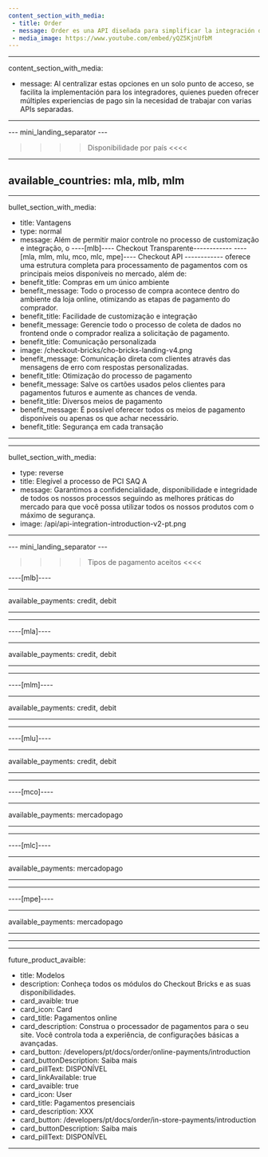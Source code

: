 ```yaml
---
content_section_with_media: 
 - title: Order
 - message: Order es una API diseñada para simplificar la integración de los productos de pago de Mercado Pago, permitiendo que los desarrolladores accedan a diversas soluciones de pago mediante una única integración. Esta API unificada abarca todos los métodos de pago ofrecidos por la plataforma, incluyendo pagos con código QR, dispositivos Point y Pagos Online.
 - media_image: https://www.youtube.com/embed/yQZ5KjnUfbM
---
```


---
content_section_with_media: 
 - message: Al centralizar estas opciones en un solo punto de acceso, se facilita la implementación para los integradores, quienes pueden ofrecer múltiples experiencias de pago sin la necesidad de trabajar con varias APIs separadas.
---

--- mini_landing_separator ---

>>>> Disponibilidade por país <<<<
---
available_countries: mla, mlb, mlm
---
---
bullet_section_with_media: 
 - title: Vantagens
 - type: normal
 - message: Além de permitir maior controle no processo de customização e integração, o ----[mlb]---- Checkout Transparente------------ ----[mla, mlm, mlu, mco, mlc, mpe]---- Checkout API ------------ oferece uma estrutura completa para processamento de pagamentos com os principais meios disponíveis no mercado, além de:
 - benefit_title: Compras em um único ambiente
 - benefit_message: Todo o processo de compra acontece dentro do ambiente da loja online, otimizando as etapas de pagamento do comprador.
 - benefit_title: Facilidade de customização e integração
 - benefit_message: Gerencie todo o processo de coleta de dados no frontend onde o comprador realiza a solicitação de pagamento.
 - benefit_title: Comunicação personalizada
 - image: /checkout-bricks/cho-bricks-landing-v4.png
 - benefit_message: Comunicação direta com clientes através das mensagens de erro com respostas personalizadas.
 - benefit_title: Otimização do processo de pagamento
 - benefit_message: Salve os cartões usados pelos clientes para pagamentos futuros e aumente as chances de venda.
 - benefit_title: Diversos meios de pagamento
 - benefit_message: É possível oferecer todos os meios de pagamento disponíveis ou apenas os que achar necessário.
 - benefit_title: Segurança em cada transação
---
---
bullet_section_with_media: 
 - type: reverse
 - title: Elegível a processo de PCI SAQ A
 - message: Garantimos a confidencialidade, disponibilidade e integridade de todos os nossos processos seguindo as melhores práticas do mercado para que você possa utilizar todos os nossos produtos com o máximo de segurança.
 - image: /api/api-integration-introduction-v2-pt.png
---


--- mini_landing_separator ---
>>>> Tipos de pagamento aceitos <<<<

----[mlb]----

---
available_payments: credit, debit

---

------------

----[mla]---- 

---
available_payments: credit, debit

----
------------

----[mlm]---- 

---
available_payments: credit, debit

----
------------

----[mlu]---- 

---
available_payments: credit, debit

----
------------

----[mco]---- 

---
available_payments: mercadopago

----
------------

----[mlc]---- 

---
available_payments: mercadopago

----
------------

----[mpe]---- 

---
available_payments: mercadopago

----
------------

---
future_product_avaible:
 - title: Modelos
 - description: Conheça todos os módulos do Checkout Bricks e as suas disponibilidades.
 - card_avaible: true
 - card_icon: Card
 - card_title: Pagamentos online
 - card_description: Construa o processador de pagamentos para o seu site. Você controla toda a experiência, de configurações básicas a avançadas.
 - card_button: /developers/pt/docs/order/online-payments/introduction
 - card_buttonDescription: Saiba mais
 - card_pillText: DISPONÍVEL
 - card_linkAvailable: true
 - card_avaible: true
 - card_icon: User
 - card_title: Pagamentos presenciais
 - card_description: XXX
 - card_button: /developers/pt/docs/order/in-store-payments/introduction
 - card_buttonDescription: Saiba mais
 - card_pillText: DISPONÍVEL
---